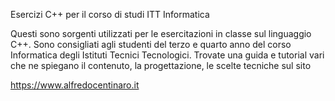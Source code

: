 Esercizi C++ per il corso di studi ITT Informatica

Questi sono sorgenti utilizzati per le esercitazioni in classe sul linguaggio C++. Sono consigliati agli studenti del terzo e quarto anno del corso Informatica degli Istituti Tecnici Tecnologici. Trovate una guida e tutorial vari che ne spiegano il contenuto, la progettazione, le scelte tecniche sul sito

https://www.alfredocentinaro.it
